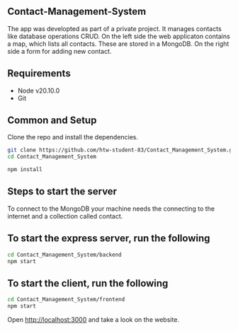 ## Contact-Management-System

The app was developted as part of a private project.
It manages contacts like database operations CRUD. On the left side the web applicaton contains a map, which
lists all contacts. These are stored in a MongoDB. On the right side a form for adding new contact.

## Requirements
* Node v20.10.0
* Git

## Common and Setup
Clone the repo and install the dependencies.

```bash
git clone https://github.com/htw-student-83/Contact_Management_System.git
cd Contact_Management_System
```
```bash
npm install
```
## Steps to start the server
To connect to the MongoDB your machine needs the connecting to the internet and a collection called contact.

## To start the express server, run the following

```bash
cd Contact_Management_System/backend
npm start
```
## To start the client, run the following

```bash
cd Contact_Management_System/frontend
npm start
```
Open [http://localhost:3000](http://localhost:3000) and take a look on the website.
